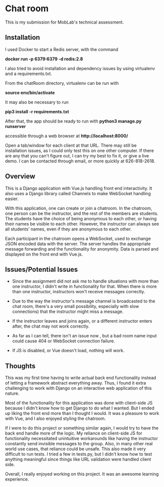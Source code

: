 ﻿# Chat room 

This is my submission for MobLab's technical assessment.

## Installation

I used Docker to start a Redis server, with the command

**docker run -p 6379:6379 -d redis:2.8**

I also tried to avoid installation and dependency issues by using virtualenv and a requirements.txt.

From the chatRoom directory, virtualenv can be run with 

**source env/bin/activate**

It may also be necessary to run 

**pip3 install -r requirements.txt**

After that, the app should be ready to run with
**python3 manage.py runserver**

accessible through a web browser at 
**http://localhost:8000/**

Open a tab/window for each client at that URL.
There may still be installation issues, as I could only test this 
on one other computer.  If there are any that
you can't figure out, I can try my best to fix it, or give a live demo.
I can be contacted through email, or more quickly at 626-818-2618.


## Overview
This is a Django application with Vue.js handling front end
interactivity. It also uses a Django library called Channels to
make WebSocket handling easier. 

With this application, one can create or join a chatroom.
In the chatroom, one person can be the instructor, and the
rest of the members are students.  The students have the choice of being anonymous to each other, or having their names be visible to each other.  However, the instructor can always see all students' names, even if they are anonymous to each other.   

Each participant in the chatroom opens a WebSocket, used to exchange JSON encoded data with the server.
The server handles the appropriate message forwarding and the functionality for anonymity.
Data is parsed and displayed on the front end with Vue.js.

## Issues/Potential Issues

 - Since the assignment did not ask me to handle situations 
with more than one instructor, I didn't write in functionality for that. When there is more than one instructor,
instructors won't receive messages correctly.

 - Due to the way the instructor's message channel is broadcasted to 
the chat room, there's a very small possibility, especially with slow connections) that the instructor might miss a message. 

 - If the instructor leaves and joins again, or a different instructor enters after, the chat may not work correctly.
 - As far as I can tell, there isn't an issue now , but a bad room name input could cause 404 or WebSocket connection failure.

 - If JS is disabled, or Vue doesn't load, nothing will work.



## Thoughts

This was my first time having to write actual back end functionality instead of  letting a framework abstract everything away.  Thus, I found it extra challenging to work with Django on an interactive web application of this nature. 

 Most of the functionality for this application was done with client-side JS because I didn't know how to get Django to do what I wanted. But I ended up liking the front end more than I thought I would. It was a pleasure to work with Vue, and I also enjoyed styling the chatroom.

If I were to do this project or something similar again, I would try to have the back end handle more of the logic. My reliance on client-side JS for functionality necessitated unintuitive workarounds like having the instructor constantly send invisible messages to the group. Also, in many other real world use cases, that reliance could be unsafe. This also made it very difficult
to run tests. I tried a few in tests.py, but I didn't know how to test anything meaningful since things like URL validation
were handled client side.

Overall, I really enjoyed working on this project. It was an awesome learning experience. 







